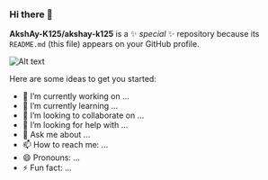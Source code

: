 ### Hi there 👋


**AkshAy-K125/akshay-k125** is a ✨ _special_ ✨ repository because its `README.md` (this file) appears on your GitHub profile.

![Alt text](https://spotify-recently-played-readme.vercel.app/api?user=31r6qkpdvo6lqoo2hr5h67hkfbki&width=1000)

Here are some ideas to get you started:

- 🔭 I’m currently working on ...
- 🌱 I’m currently learning ...
- 👯 I’m looking to collaborate on ...
- 🤔 I’m looking for help with ...
- 💬 Ask me about ...
- 📫 How to reach me: ...
- 😄 Pronouns: ...
- ⚡ Fun fact: ...

